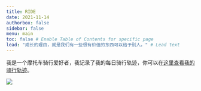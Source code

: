 ```yaml
---
title: RIDE
date: 2021-11-14
authorbox: false
sidebar: false
menu: main
toc: false # Enable Table of Contents for specific page
lead: "成长的理由，就是我们有一些很有价值的东西可以给予别人。" # Lead text
---
```


我是一个摩托车骑行爱好者，我记录了我的每日骑行轨迹，你可以在[这里查看我的骑行轨迹](https://ride.0x00.wtf)。

![](/images/on_moto_1.jpg)
